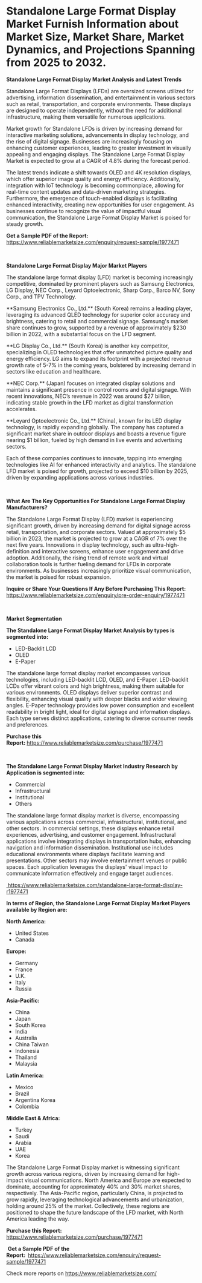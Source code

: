 <p><h1>Standalone Large Format Display Market Furnish Information about Market Size, Market Share, Market Dynamics, and Projections Spanning from 2025 to 2032.</h1></p><p><strong>Standalone Large Format Display Market Analysis and Latest Trends</strong></p>
<p><p>Standalone Large Format Displays (LFDs) are oversized screens utilized for advertising, information dissemination, and entertainment in various sectors such as retail, transportation, and corporate environments. These displays are designed to operate independently, without the need for additional infrastructure, making them versatile for numerous applications. </p><p>Market growth for Standalone LFDs is driven by increasing demand for interactive marketing solutions, advancements in display technology, and the rise of digital signage. Businesses are increasingly focusing on enhancing customer experiences, leading to greater investment in visually appealing and engaging displays. The Standalone Large Format Display Market is expected to grow at a CAGR of 4.8% during the forecast period. </p><p>The latest trends indicate a shift towards OLED and 4K resolution displays, which offer superior image quality and energy efficiency. Additionally, integration with IoT technology is becoming commonplace, allowing for real-time content updates and data-driven marketing strategies. Furthermore, the emergence of touch-enabled displays is facilitating enhanced interactivity, creating new opportunities for user engagement. As businesses continue to recognize the value of impactful visual communication, the Standalone Large Format Display Market is poised for steady growth.</p></p>
<p><strong>Get a Sample PDF of the Report:&nbsp;</strong> <a href="https://www.reliablemarketsize.com/enquiry/request-sample/1977471?utm_campaign=1131&utm_medium=2&utm_source=Github&utm_content=ia&utm_term=01032025&utm_id=standalone-large-format-display">https://www.reliablemarketsize.com/enquiry/request-sample/1977471</a></p>
<p>&nbsp;</p>
<p><strong>Standalone Large Format Display Major Market Players</strong></p>
<p><p>The standalone large format display (LFD) market is becoming increasingly competitive, dominated by prominent players such as Samsung Electronics, LG Display, NEC Corp., Leyard Optoelectronic, Sharp Corp., Barco NV, Sony Corp., and TPV Technology.</p><p>**Samsung Electronics Co., Ltd.** (South Korea) remains a leading player, leveraging its advanced QLED technology for superior color accuracy and brightness, catering to retail and commercial signage. Samsung's market share continues to grow, supported by a revenue of approximately $230 billion in 2022, with a substantial focus on the LFD segment.</p><p>**LG Display Co., Ltd.** (South Korea) is another key competitor, specializing in OLED technologies that offer unmatched picture quality and energy efficiency. LG aims to expand its footprint with a projected revenue growth rate of 5-7% in the coming years, bolstered by increasing demand in sectors like education and healthcare.</p><p>**NEC Corp.** (Japan) focuses on integrated display solutions and maintains a significant presence in control rooms and digital signage. With recent innovations, NEC’s revenue in 2022 was around $27 billion, indicating stable growth in the LFD market as digital transformation accelerates.</p><p>**Leyard Optoelectronic Co., Ltd.** (China), known for its LED display technology, is rapidly expanding globally. The company has captured a significant market share in outdoor displays and boasts a revenue figure nearing $1 billion, fueled by high demand in live events and advertising sectors.</p><p>Each of these companies continues to innovate, tapping into emerging technologies like AI for enhanced interactivity and analytics. The standalone LFD market is poised for growth, projected to exceed $10 billion by 2025, driven by expanding applications across various industries.</p></p>
<p>&nbsp;</p>
<p><strong>What Are The Key Opportunities For Standalone Large Format Display Manufacturers?</strong></p>
<p><p>The Standalone Large Format Display (LFD) market is experiencing significant growth, driven by increasing demand for digital signage across retail, transportation, and corporate sectors. Valued at approximately $5 billion in 2023, the market is projected to grow at a CAGR of 7% over the next five years. Innovations in display technology, such as ultra-high-definition and interactive screens, enhance user engagement and drive adoption. Additionally, the rising trend of remote work and virtual collaboration tools is further fueling demand for LFDs in corporate environments. As businesses increasingly prioritize visual communication, the market is poised for robust expansion.</p></p>
<p><strong>Inquire or Share Your Questions If Any Before Purchasing This Report:</strong> <a href="https://www.reliablemarketsize.com/enquiry/pre-order-enquiry/1977471?utm_campaign=1131&utm_medium=2&utm_source=Github&utm_content=ia&utm_term=01032025&utm_id=standalone-large-format-display">https://www.reliablemarketsize.com/enquiry/pre-order-enquiry/1977471</a></p>
<p>&nbsp;</p>
<p><strong>Market Segmentation</strong></p>
<p><strong>The Standalone Large Format Display Market Analysis by types is segmented into:</strong></p>
<p><ul><li>LED-Backlit LCD</li><li>OLED</li><li>E-Paper</li></ul></p>
<p><p>The standalone large format display market encompasses various technologies, including LED-backlit LCD, OLED, and E-Paper. LED-backlit LCDs offer vibrant colors and high brightness, making them suitable for various environments. OLED displays deliver superior contrast and flexibility, enhancing visual quality with deeper blacks and wider viewing angles. E-Paper technology provides low power consumption and excellent readability in bright light, ideal for digital signage and information displays. Each type serves distinct applications, catering to diverse consumer needs and preferences.</p></p>
<p><strong>Purchase this Report:&nbsp;</strong><a href="https://www.reliablemarketsize.com/purchase/1977471?utm_campaign=1131&utm_medium=2&utm_source=Github&utm_content=ia&utm_term=01032025&utm_id=standalone-large-format-display">https://www.reliablemarketsize.com/purchase/1977471</a></p>
<p>&nbsp;</p>
<p><strong>The Standalone Large Format Display Market Industry Research by Application is segmented into:</strong></p>
<p><ul><li>Commercial</li><li>Infrastructural</li><li>Institutional</li><li>Others</li></ul></p>
<p><p>The standalone large format display market is diverse, encompassing various applications across commercial, infrastructural, institutional, and other sectors. In commercial settings, these displays enhance retail experiences, advertising, and customer engagement. Infrastructural applications involve integrating displays in transportation hubs, enhancing navigation and information dissemination. Institutional use includes educational environments where displays facilitate learning and presentations. Other sectors may involve entertainment venues or public spaces. Each application leverages the displays' visual impact to communicate information effectively and engage target audiences.</p></p>
<p><a href="https://www.reliablemarketsize.com/standalone-large-format-display-r1977471?utm_campaign=1131&utm_medium=2&utm_source=Github&utm_content=ia&utm_term=01032025&utm_id=standalone-large-format-display">&nbsp;https://www.reliablemarketsize.com/standalone-large-format-display-r1977471</a></p>
<p><strong>In terms of Region, the Standalone Large Format Display Market Players available by Region are:</strong></p>
<p>
    <p> <strong> North America: </strong>
        <ul>
            <li>United States</li>
            <li>Canada</li>
        </ul>
        </p> 
    <p> <strong> Europe: </strong>
        <ul>
            <li>Germany</li>
            <li>France</li>
            <li>U.K.</li>
            <li>Italy</li>
            <li>Russia</li>
        </ul>
        </p> 
    <p> <strong> Asia-Pacific: </strong>
        <ul>
            <li>China</li>
            <li>Japan</li>
            <li>South Korea</li>
            <li>India</li>
            <li>Australia</li>
            <li>China Taiwan</li>
            <li>Indonesia</li>
            <li>Thailand</li>
            <li>Malaysia</li>
        </ul>
        </p> 
    <p> <strong> Latin America: </strong>
        <ul>
            <li>Mexico</li>
            <li>Brazil</li>
            <li>Argentina Korea</li>
            <li>Colombia</li>
        </ul>
        </p> 
    <p> <strong> Middle East & Africa: </strong>
        <ul>
            <li>Turkey</li>
            <li>Saudi</li>
            <li>Arabia</li>
            <li>UAE</li>
            <li>Korea</li>
        </ul>
    </p>
    </p>
<p><p>The Standalone Large Format Display market is witnessing significant growth across various regions, driven by increasing demand for high-impact visual communications. North America and Europe are expected to dominate, accounting for approximately 40% and 30% market shares, respectively. The Asia-Pacific region, particularly China, is projected to grow rapidly, leveraging technological advancements and urbanization, holding around 25% of the market. Collectively, these regions are positioned to shape the future landscape of the LFD market, with North America leading the way.</p></p>
<p><strong>Purchase this Report: </strong><a href="https://www.reliablemarketsize.com/purchase/1977471?utm_campaign=1131&utm_medium=2&utm_source=Github&utm_content=ia&utm_term=01032025&utm_id=standalone-large-format-display">https://www.reliablemarketsize.com/purchase/1977471</a></p>
<p>&nbsp;<strong>Get a Sample PDF of the Report:&nbsp;&nbsp;</strong><a href="https://www.reliablemarketsize.com/enquiry/request-sample/1977471?utm_campaign=1131&utm_medium=2&utm_source=Github&utm_content=ia&utm_term=01032025&utm_id=standalone-large-format-display">https://www.reliablemarketsize.com/enquiry/request-sample/1977471</a></p>
<p><strong></strong></p>
<p>Check more reports on <a href="https://www.reliablemarketsize.com/?utm_campaign=1131&utm_medium=2&utm_source=Github&utm_content=ia&utm_term=01032025&utm_id=standalone-large-format-display">https://www.reliablemarketsize.com/</a></p>
